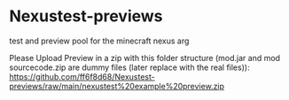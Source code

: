 # Nexustest-previews
test and preview pool for the minecraft nexus arg

Please Upload Preview in a zip with this folder structure (mod.jar and mod sourcecode.zip are dummy files (later replace with the real files)):
https://github.com/ff6f8d68/Nexustest-previews/raw/main/nexustest%20example%20preview.zip
